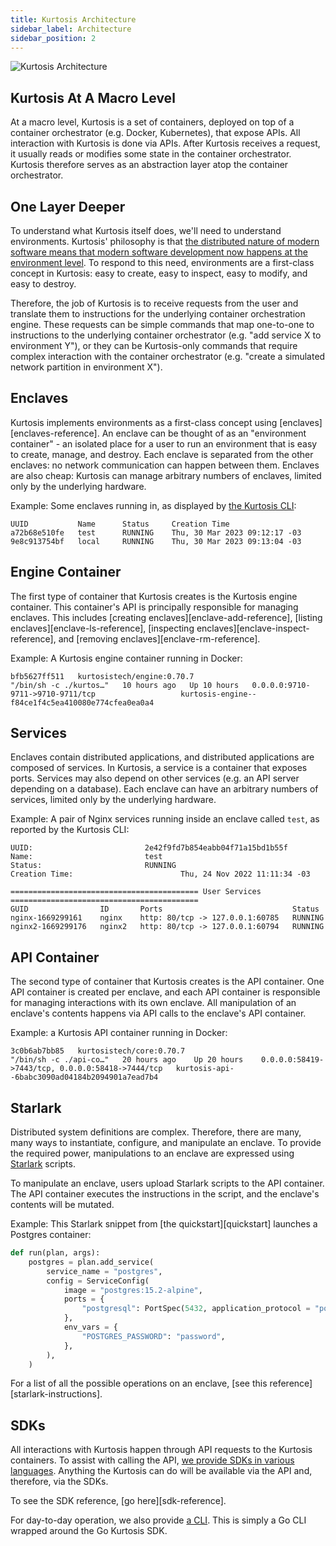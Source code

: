 ```yaml
---
title: Kurtosis Architecture
sidebar_label: Architecture
sidebar_position: 2
---
```


![Kurtosis Architecture](@site/static/img/explanations/kurtosis-architecture.png)

Kurtosis At A Macro Level
-------------------------
At a macro level, Kurtosis is a set of containers, deployed on top of a container orchestrator (e.g. Docker, Kubernetes), that expose APIs. All interaction with Kurtosis is done via APIs. After Kurtosis receives a request, it usually reads or modifies some state in the container orchestrator. Kurtosis therefore serves as an abstraction layer atop the container orchestrator.

One Layer Deeper
----------------
To understand what Kurtosis itself does, we'll need to understand environments. Kurtosis' philosophy is that [the distributed nature of modern software means that modern software development now happens at the environment level][why-we-built-kurtosis]. To respond to this need, environments are a first-class concept in Kurtosis: easy to create, easy to inspect, easy to modify, and easy to destroy.

Therefore, the job of Kurtosis is to receive requests from the user and translate them to instructions for the underlying container orchestration engine. These requests can be simple commands that map one-to-one to instructions to the underlying container orchestrator (e.g. "add service X to environment Y"), or they can be Kurtosis-only commands that require complex interaction with the container orchestrator (e.g. "create a simulated network partition in environment X").

Enclaves
--------
Kurtosis implements environments as a first-class concept using [enclaves][enclaves-reference]. An enclave can be thought of as an "environment container" - an isolated place for a user to run an environment that is easy to create, manage, and destroy. Each enclave is separated from the other enclaves: no network communication can happen between them. Enclaves are also cheap: Kurtosis can manage arbitrary numbers of enclaves, limited only by the underlying hardware.

Example: Some enclaves running in, as displayed by [the Kurtosis CLI][cli-reference]:

```
UUID           Name      Status     Creation Time
a72b68e510fe   test      RUNNING    Thu, 30 Mar 2023 09:12:17 -03
9e8c913754bf   local     RUNNING    Thu, 30 Mar 2023 09:13:04 -03
```

Engine Container
----------------
The first type of container that Kurtosis creates is the Kurtosis engine container. This container's API is principally responsible for managing enclaves. This includes [creating enclaves][enclave-add-reference], [listing enclaves][enclave-ls-reference], [inspecting enclaves][enclave-inspect-reference], and [removing enclaves][enclave-rm-reference].

Example: A Kurtosis engine container running in Docker:

```console
bfb5627ff511   kurtosistech/engine:0.70.7                        "/bin/sh -c ./kurtos…"   10 hours ago   Up 10 hours   0.0.0.0:9710-9711->9710-9711/tcp                   kurtosis-engine--f84ce1f4c5ea410080e774cfea0ea0a4
```

Services
--------
Enclaves contain distributed applications, and distributed applications are composed of services. In Kurtosis, a service is a container that exposes ports. Services may also depend on other services (e.g. an API server depending on a database). Each enclave can have an arbitrary numbers of services, limited only by the underlying hardware.

Example: A pair of Nginx services running inside an enclave called `test`, as reported by the Kurtosis CLI:

```
UUID:                         2e42f9fd7b854eabb04f71a15bd1b55f
Name:                         test
Status:                       RUNNING
Creation Time:                        Thu, 24 Nov 2022 11:11:34 -03

========================================== User Services ==========================================
GUID                ID       Ports                             Status
nginx-1669299161    nginx    http: 80/tcp -> 127.0.0.1:60785   RUNNING
nginx2-1669299176   nginx2   http: 80/tcp -> 127.0.0.1:60794   RUNNING
```

API Container
-------------
The second type of container that Kurtosis creates is the API container. One API container is created per enclave, and each API container is responsible for managing interactions with its own enclave. All manipulation of an enclave's contents happens via API calls to the enclave's API container. 

Example: a Kurtosis API container running in Docker:

```
3c0b6ab7bb85   kurtosistech/core:0.70.7                          "/bin/sh -c ./api-co…"   20 hours ago    Up 20 hours    0.0.0.0:58419->7443/tcp, 0.0.0.0:58418->7444/tcp   kurtosis-api--6babc3090ad04184b2094901a7ead7b4
```

Starlark
--------
Distributed system definitions are complex. Therefore, there are many, many ways to instantiate, configure, and manipulate an enclave. To provide the required power, manipulations to an enclave are expressed using [Starlark][starlark-reference] scripts.

To manipulate an enclave, users upload Starlark scripts to the API container. The API container executes the instructions in the script, and the enclave's contents will be mutated.

Example: This Starlark snippet from [the quickstart][quickstart] launches a Postgres container:

```python
def run(plan, args):
    postgres = plan.add_service(
        service_name = "postgres",
        config = ServiceConfig(
            image = "postgres:15.2-alpine",
            ports = {
                "postgresql": PortSpec(5432, application_protocol = "postgresql"),
            },
            env_vars = {
                "POSTGRES_PASSWORD": "password",
            },
        ),
    )
```

For a list of all the possible operations on an enclave, [see this reference][starlark-instructions].

SDKs
----
All interactions with Kurtosis happen through API requests to the Kurtosis containers. To assist with calling the API, [we provide SDKs in various languages](https://github.com/kurtosis-tech/kurtosis/tree/main/api). Anything the Kurtosis can do will be available via the API and, therefore, via the SDKs.

To see the SDK reference, [go here][sdk-reference].

For day-to-day operation, we also provide [a CLI][cli-reference]. This is simply a Go CLI wrapped around the Go Kurtosis SDK.

<!-------------- ONLY LINKS BELOW HERE --------------------->
[cli-reference]: ../reference/cli/cli.md
[reusable-environment-definitions]: ./reusable-environment-definitions.md
[why-we-built-kurtosis]: ./why-we-built-kurtosis.md
[starlark-explanation]: ./starlark.md
[starlark-reference]: ../reference/starlark.md
